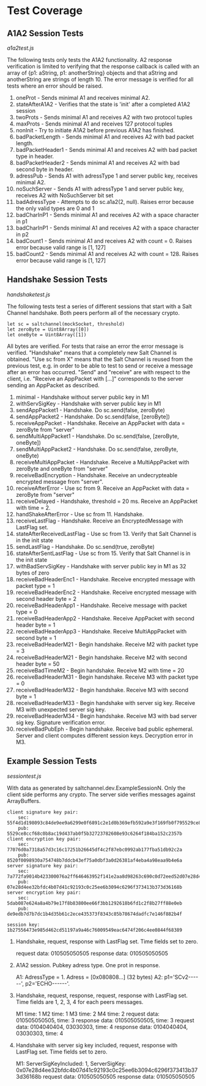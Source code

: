 Test Coverage
=============

A1A2 Session Tests
------------------

*a1a2test.js*

The following tests only tests the A1A2 functionality. A2 response verification is limited to verifying that the response callback is called with an array of {p1: aString, p1: anotherString} objects and that aString and anotherString are strings of length 10. The error message is verified for all tests where an error should be raised.

1. oneProt - Sends minimal A1 and receives minimal A2.
2. stateAfterA1A2 - Verifies that the state is 'init' after a completed A1A2 session
3. twoProts - Sends minimal A1 and receives A2 with two protocol tuples
4. maxProts - Sends minimal A1 and receives 127 protocol tuples
5. nonInit - Try to initiate A1A2 before previous A1A2 has finished.
6. badPacketLength - Sends minimal A1 and receives A2 with bad packet length.
7. badPacketHeader1 - Sends minimal A1 and receives A2 with bad packet type in header.
8. badPacketHeader2 - Sends minimal A1 and receives A2 with bad second byte in header.
9. adressPub - Sends A1 with adressType 1 and server public key, receives minimal A2.
10. noSuchServer - Sends A1 with adressType 1 and server public key, receives A2 with NoSuchServer bit set
11. badAdressType - Attempts to do sc.a1a2(2, null). Raises error because the only valid types are 0 and 1
12. badCharInP1 - Sends minimal A1 and receives A2 with a space character in p1
13. badCharInP1 - Sends minimal A1 and receives A2 with a space character in p2
14. badCount1 - Sends minimal A1 and receives A2 with count = 0. Raises error because valid range is [1, 127]
15. badCount2 - Sends minimal A1 and receives A2 with count = 128. Raises error because valid range is [1, 127]

Handshake Session Tests
-----------------------

*handshaketest.js*

The following tests test a series of different sessions that start with a Salt Channel handshake. Both peers perform all of the necessary crypto.

	let sc = saltchannel(mockSocket, threshold)
	let zeroByte = Uint8Array([0])
	let oneByte = Uint8Array([1])

All bytes are verified. For tests that raise an error the error message is verified. "Handshake" means that a completely new Salt Channel is obtained. "Use sc from X" means that the Salt Channel is reused from the previous test, e.g. in order to be able to test to send or receive a message after an error has occurred. "Send" and "receive" are with respect to the client, i.e. "Receive an AppPacket with [...]" corresponds to the server sending an AppPacket as described.

1. minimal - Handshake without server public key in M1
2. withServSigKey - Handshake with server public key in M1
3. sendAppPacket1 - Handshake. Do sc.send(false, zeroByte)
4. sendAppPacket2 - Handshake. Do sc.send(false, [zeroByte])
5. receiveAppPacket - Handshake. Receive an AppPacket with data = zeroByte from "server"
6. sendMultiAppPacket1 - Handshake. Do sc.send(false, [zeroByte, oneByte])
7. sendMultiAppPacket2 - Handshake. Do sc.send(false, zeroByte, oneByte)
8. receiveMultiAppPacket - Handshake. Receive a MultiAppPacket with zeroByte and oneByte from "server"
9. receiveBadEncryption - Handshake. Receive an undecrypteable encrypted message from "server".
10. receiveAfterError - Use sc from 9. Receive an AppPacket with data = zeroByte from "server"
11. receiveDelayed - Handshake, threshold = 20 ms. Receive an AppPacket with time = 2.
12. handShakeAfterError - Use sc from 11. Handshake.
13. receiveLastFlag - Handshake. Receive an EncryptedMessage with LastFlag set.
14. stateAfterReceivedLastFlag - Use sc from 13. Verify that Salt Channel is in the init state
15. sendLastFlag - Handshake. Do sc.send(true, zeroByte)
16. stateAfterSentLastFlag - Use sc from 15. Verify that Salt Channel is in the init state
17. withBadServSigKey - Handshake with server public key in M1 as 32 bytes of zero
18. receiveBadHeaderEnc1 - Handshake. Receive encrypted message with packet type = 1
19. receiveBadHeaderEnc2 - Handshake. Receive encrypted message with second header byte = 2
20. receiveBadHeaderApp1 - Handshake. Receive message with packet type = 0
21. receiveBadHeaderApp2 - Handshake. Receive AppPacket with second header byte = 1
22. receiveBadHeaderApp3 - Handshake. Receive MultiAppPacket with second byte = 1
23. receiveBadHeaderM21 - Begin handshake. Receive M2 with packet type = 3
24. receiveBadHeaderM21 - Begin handshake. Receive M2 with second header byte = 50
25. receiveBadTimeM2 - Begin handshake. Receive M2 with time = 20
26. receiveBadHeaderM31 - Begin handshake. Receive M3 with packet type = 0
27. receiveBadHeaderM32 - Begin handshake. Receive M3 with second byte = 1
28. receiveBadHeaderM33 - Begin handshake with server sig key. Receive M3 with unexpected server sig key.
29. receiveBadHeaderM34 - Begin handshake. Receive M3 with bad server sig key. Signature verification error.
30. receiveBadPubEph - Begin handshake. Receive bad public ephemeral. Server and client computes different session keys. Decryption error in M3.

Example Session Tests
---------------------

*sessiontest.js*

With data as generated by saltchannel.dev.ExampleSessionN. Only the client side performs any crypto. The server side verifies messages against ArrayBuffers.

	client signature key pair:
    	sec: 55f4d1d198093c84de9ee9a6299e0f6891c2e1d0b369efb592a9e3f169fb0f795529ce8ccf68c0b8ac19d437ab0f5b32723782608e93c6264f184ba152c2357b
    	pub: 5529ce8ccf68c0b8ac19d437ab0f5b32723782608e93c6264f184ba152c2357b
	client encryption key pair:
    	sec: 77076d0a7318a57d3c16c17251b26645df4c2f87ebc0992ab177fba51db92c2a
    	pub: 8520f0098930a754748b7ddcb43ef75a0dbf3a0d26381af4eba4a98eaa9b4e6a
	server signature key pair:
    	sec: 7a772fa9014b423300076a2ff646463952f141e2aa8d98263c690c0d72eed52d07e28d4ee32bfdc4b07d41c92193c0c25ee6b3094c6296f373413b373d36168b
    	pub: 07e28d4ee32bfdc4b07d41c92193c0c25ee6b3094c6296f373413b373d36168b
	server encryption key pair:
    	sec: 5dab087e624a8a4b79e17f8b83800ee66f3bb1292618b6fd1c2f8b27ff88e0eb
    	pub: de9edb7d7b7dc1b4d35b61c2ece435373f8343c85b78674dadfc7e146f882b4f

    session key: 1b27556473e985d462cd51197a9a46c76009549eac6474f206c4ee0844f68389

1. Handshake, request, response with LastFlag set. Time fields set to zero.

	request data:  010505050505
	response data: 010505050505

2. A1A2 session. Pubkey adress type. One prot in response.

	A1: AdressType = 1. Adress = [0x080808...] (32 bytes)
	A2: p1='SCv2------', p2='ECHO------'.

3. Handshake, request, response, request, response with LastFlag set. Time fields are 1, 2, 3, 4 for each peers messages.

	M1 time: 1
	M2 time: 1
	M3 time: 2
	M4 time: 2
	request data: 010505050505, time: 3
	response data: 010505050505, time: 3
	request data: 0104040404, 03030303, time: 4
	response data: 0104040404, 03030303, time: 4

4. Handshake with server sig key included, request, response with LastFlag set. Time fields set to zero.

	M1: ServerSigKeyIncluded: 1, ServerSigKey: 0x07e28d4ee32bfdc4b07d41c92193c0c25ee6b3094c6296f373413b373d36168b
	request data:  010505050505
	response data: 010505050505
